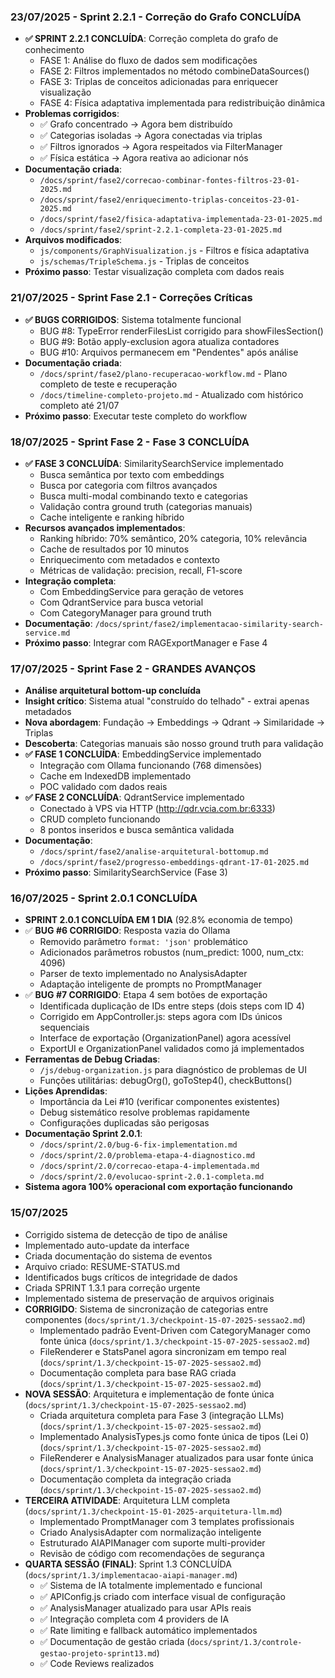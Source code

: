 ### 23/07/2025 - Sprint 2.2.1 - Correção do Grafo CONCLUÍDA
- **✅ SPRINT 2.2.1 CONCLUÍDA**: Correção completa do grafo de conhecimento
  - FASE 1: Análise do fluxo de dados sem modificações
  - FASE 2: Filtros implementados no método combineDataSources()
  - FASE 3: Triplas de conceitos adicionadas para enriquecer visualização
  - FASE 4: Física adaptativa implementada para redistribuição dinâmica
- **Problemas corrigidos**:
  - ✅ Grafo concentrado → Agora bem distribuído
  - ✅ Categorias isoladas → Agora conectadas via triplas
  - ✅ Filtros ignorados → Agora respeitados via FilterManager
  - ✅ Física estática → Agora reativa ao adicionar nós
- **Documentação criada**:
  - `/docs/sprint/fase2/correcao-combinar-fontes-filtros-23-01-2025.md`
  - `/docs/sprint/fase2/enriquecimento-triplas-conceitos-23-01-2025.md`
  - `/docs/sprint/fase2/fisica-adaptativa-implementada-23-01-2025.md`
  - `/docs/sprint/fase2/sprint-2.2.1-completa-23-01-2025.md`
- **Arquivos modificados**:
  - `js/components/GraphVisualization.js` - Filtros e física adaptativa
  - `js/schemas/TripleSchema.js` - Triplas de conceitos
- **Próximo passo**: Testar visualização completa com dados reais

### 21/07/2025 - Sprint Fase 2.1 - Correções Críticas
- **✅ BUGS CORRIGIDOS**: Sistema totalmente funcional
  - BUG #8: TypeError renderFilesList corrigido para showFilesSection()
  - BUG #9: Botão apply-exclusion agora atualiza contadores
  - BUG #10: Arquivos permanecem em "Pendentes" após análise
- **Documentação criada**:
  - `/docs/sprint/fase2/plano-recuperacao-workflow.md` - Plano completo de teste e recuperação
  - `/docs/timeline-completo-projeto.md` - Atualizado com histórico completo até 21/07
- **Próximo passo**: Executar teste completo do workflow

### 18/07/2025 - Sprint Fase 2 - Fase 3 CONCLUÍDA
- **✅ FASE 3 CONCLUÍDA**: SimilaritySearchService implementado
  - Busca semântica por texto com embeddings
  - Busca por categoria com filtros avançados
  - Busca multi-modal combinando texto e categorias
  - Validação contra ground truth (categorias manuais)
  - Cache inteligente e ranking híbrido
- **Recursos avançados implementados**:
  - Ranking híbrido: 70% semântico, 20% categoria, 10% relevância
  - Cache de resultados por 10 minutos
  - Enriquecimento com metadados e contexto
  - Métricas de validação: precision, recall, F1-score
- **Integração completa**:
  - Com EmbeddingService para geração de vetores
  - Com QdrantService para busca vetorial
  - Com CategoryManager para ground truth
- **Documentação**: `/docs/sprint/fase2/implementacao-similarity-search-service.md`
- **Próximo passo**: Integrar com RAGExportManager e Fase 4

### 17/07/2025 - Sprint Fase 2 - GRANDES AVANÇOS
- **Análise arquitetural bottom-up concluída**
- **Insight crítico**: Sistema atual "construído do telhado" - extrai apenas metadados
- **Nova abordagem**: Fundação → Embeddings → Qdrant → Similaridade → Triplas
- **Descoberta**: Categorias manuais são nosso ground truth para validação
- **✅ FASE 1 CONCLUÍDA**: EmbeddingService implementado
  - Integração com Ollama funcionando (768 dimensões)
  - Cache em IndexedDB implementado
  - POC validado com dados reais
- **✅ FASE 2 CONCLUÍDA**: QdrantService implementado  
  - Conectado à VPS via HTTP (http://qdr.vcia.com.br:6333)
  - CRUD completo funcionando
  - 8 pontos inseridos e busca semântica validada
- **Documentação**: 
  - `/docs/sprint/fase2/analise-arquitetural-bottomup.md`
  - `/docs/sprint/fase2/progresso-embeddings-qdrant-17-01-2025.md`
- **Próximo passo**: SimilaritySearchService (Fase 3)

### 16/07/2025 - Sprint 2.0.1 CONCLUÍDA
- **SPRINT 2.0.1 CONCLUÍDA EM 1 DIA** (92.8% economia de tempo)
- ✅ **BUG #6 CORRIGIDO**: Resposta vazia do Ollama
  - Removido parâmetro `format: 'json'` problemático
  - Adicionados parâmetros robustos (num_predict: 1000, num_ctx: 4096)
  - Parser de texto implementado no AnalysisAdapter
  - Adaptação inteligente de prompts no PromptManager
- ✅ **BUG #7 CORRIGIDO**: Etapa 4 sem botões de exportação
  - Identificada duplicação de IDs entre steps (dois steps com ID 4)
  - Corrigido em AppController.js: steps agora com IDs únicos sequenciais
  - Interface de exportação (OrganizationPanel) agora acessível
  - ExportUI e OrganizationPanel validados como já implementados
- **Ferramentas de Debug Criadas**:
  - `/js/debug-organization.js` para diagnóstico de problemas de UI
  - Funções utilitárias: debugOrg(), goToStep4(), checkButtons()
- **Lições Aprendidas**:
  - Importância da Lei #10 (verificar componentes existentes)
  - Debug sistemático resolve problemas rapidamente
  - Configurações duplicadas são perigosas
- **Documentação Sprint 2.0.1**:
  - `/docs/sprint/2.0/bug-6-fix-implementation.md`
  - `/docs/sprint/2.0/problema-etapa-4-diagnostico.md`
  - `/docs/sprint/2.0/correcao-etapa-4-implementada.md`
  - `/docs/sprint/2.0/evolucao-sprint-2.0.1-completa.md`
- **Sistema agora 100% operacional com exportação funcionando**

### 15/07/2025
- Corrigido sistema de detecção de tipo de análise
- Implementado auto-update da interface
- Criada documentação do sistema de eventos
- Arquivo criado: RESUME-STATUS.md
- Identificados bugs críticos de integridade de dados
- Criada SPRINT 1.3.1 para correção urgente
- Implementado sistema de preservação de arquivos originais
- **CORRIGIDO**: Sistema de sincronização de categorias entre componentes (`docs/sprint/1.3/checkpoint-15-07-2025-sessao2.md`)
  - Implementado padrão Event-Driven com CategoryManager como fonte única (`docs/sprint/1.3/checkpoint-15-07-2025-sessao2.md`)
  - FileRenderer e StatsPanel agora sincronizam em tempo real (`docs/sprint/1.3/checkpoint-15-07-2025-sessao2.md`)
  - Documentação completa para base RAG criada (`docs/sprint/1.3/checkpoint-15-07-2025-sessao2.md`)
- **NOVA SESSÃO**: Arquitetura e implementação de fonte única (`docs/sprint/1.3/checkpoint-15-07-2025-sessao2.md`)
  - Criada arquitetura completa para Fase 3 (integração LLMs) (`docs/sprint/1.3/checkpoint-15-07-2025-sessao2.md`)
  - Implementado AnalysisTypes.js como fonte única de tipos (Lei 0) (`docs/sprint/1.3/checkpoint-15-07-2025-sessao2.md`)
  - FileRenderer e AnalysisManager atualizados para usar fonte única (`docs/sprint/1.3/checkpoint-15-07-2025-sessao2.md`)
  - Documentação completa da integração criada (`docs/sprint/1.3/checkpoint-15-07-2025-sessao2.md`)
- **TERCEIRA ATIVIDADE**: Arquitetura LLM completa (`docs/sprint/1.3/checkpoint-15-01-2025-arquitetura-llm.md`)
  - Implementado PromptManager com 3 templates profissionais
  - Criado AnalysisAdapter com normalização inteligente
  - Estruturado AIAPIManager com suporte multi-provider
  - Revisão de código com recomendações de segurança
- **QUARTA SESSÃO (FINAL)**: Sprint 1.3 CONCLUÍDA (`docs/sprint/1.3/implementacao-aiapi-manager.md`)
  - ✅ Sistema de IA totalmente implementado e funcional
  - ✅ APIConfig.js criado com interface visual de configuração
  - ✅ AnalysisManager atualizado para usar APIs reais
  - ✅ Integração completa com 4 providers de IA
  - ✅ Rate limiting e fallback automático implementados
  - ✅ Documentação de gestão criada (`docs/sprint/1.3/controle-gestao-projeto-sprint13.md`)
  - ✅ Code Reviews realizados 